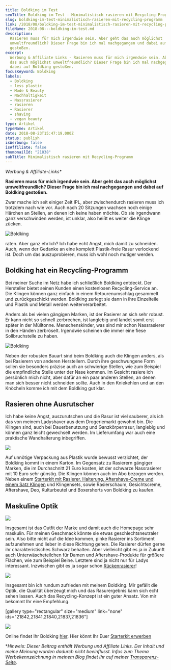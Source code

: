 ```yaml
---
title: Boldking im Test
seoTitle: Boldking im Test - Minimalistisch rasieren mit Recycling-Programm
slug: boldking-im-test-minimalistisch-rasieren-mit-recycling-programm
link: /2018/08/boldking-im-test-minimalistisch-rasieren-mit-recycling-programm/
fileName: 2018-08---boldking-im-test.md
description:
  Rasieren muss für mich irgendwie sein. Aber geht das auch möglichst
  umweltfreundlich? Dieser Frage bin ich mal nachgegangen und dabei auf Boldking
  gestoßen.
excerpt:
  Werbung & Affiliate Links - Rasieren muss für mich irgendwie sein. Aber geht
  das auch möglichst umweltfreundlich? Dieser Frage bin ich mal nachgegangen und
  dabei auf Boldking gestoßen.
focusKeyword: Boldking
labels:
  - Boldking
  - less plastic
  - Mode & Beauty
  - Nachhaltigkeit
  - Nassrasierer
  - rasieren
  - Rasierer
  - shaving
  - vegan beauty
type: Artikel
typeName: Artikel
date: 2018-08-23T15:47:19.000Z
status: publish
isWerbung: false
isAffiliate: false
thumbnailId: "21838"
subTitle: Minimalistisch rasieren mit Recycling-Programm
---
```


<em>Werbung &amp; Affiliate-Links\*</em>

<strong>Rasieren muss für mich irgendwie sein. Aber geht das auch möglichst
umweltfreundlich? Dieser Frage bin ich mal nachgegangen und dabei auf Boldking
gestoßen.</strong>

Zwar mache ich seit einiger Zeit IPL, aber zwischendurch rasieren muss ich
trotzdem nach wie vor. Auch nach 20 Sitzungen wachsen noch einige Härchen an
Stellen, an denen ich keine haben möchte. Ob sie irgendwann ganz verschwinden
werden, ist unklar, also heißt es weiter die Klinge zücken.

![Boldking](http://cardamonchai.com/wp-content/uploads/2018/08/44172030492_21724b3653_z-400x300.jpg)

raten. Aber ganz ehrlich? Ich habe echt Angst, mich damit zu schneiden. Auch,
wenn der Gedanke an eine komplett Plastik-freie Rasur verlockend ist. Doch um
das auszuprobieren, muss ich wohl noch mutiger werden.

## Boldking hat ein Recycling-Programm

Bei meiner Suche im Netz habe ich schließlich Boldking entdeckt. Der Hersteller
bietet seinen Kunden einen kostenlosen Recycling-Service an. Die Klingen können
ganz einfach in einem Retourenumschlag gesammelt und zurückgeschickt werden.
Boldking zerlegt sie dann in ihre Einzelteile und Plastik und Metall werden
weiterverarbeitet.

Anders als bei vielen gängigen Marken, ist der Rasierer an sich sehr robust. Er
kann nicht so schnell zerbrechen, ist langlebig und landet somit erst später in
der Mülltonne. Menschenskinder, was sind mir schon Nassrasierer in den Händen
zerbröselt. Irgendwie scheinen die immer eine fiese Sollbruchstelle zu haben.

![Boldking](http://cardamonchai.com/wp-content/uploads/2018/08/42412405780_2a81ba5a51_z-400x300.jpg)

Neben der robusten Bauart sind beim Boldking auch die Klingen anders, als bei
Rasierern von anderen Herstellern. Durch ihre geschwungene Form sollen sie
besonders präzise auch an schwierige Stellen, wie zum Beispiel die empfindliche
Stelle unter der Nase kommen. Im Gesicht rasiere ich persönlich mich nicht, aber
dafür an ein paar anderen Stellen, an denen man sich besser nicht schneiden
sollte. Auch in den Kniekehlen und an den Knöcheln komme ich mit dem Boldking
gut klar.

## Rasieren ohne Ausrutscher

Ich habe keine Angst, auszurutschen und die Rasur ist viel sauberer, als ich das
von meinem Ladyshaver aus dem Drogeriemarkt gewohnt bin. Die Klingen sind, auch
bei Dauerbenutzung und Ganzkörperrasur, langlebig und können ganz leicht
gewechselt werden. Im Lieferumfang war auch eine praktische Wandhalterung
inbegriffen.

![](//ir-de.amazon-adsystem.com/e/ir?t=cardamonchai-21&l=am2&o=3&a=B076PQLT7X)

Auf unnötige Verpackung aus Plastik wurde bewusst verzichtet, der Boldking kommt
in einem Karton. Im Gegensatz zu Rasierern gängiger Marken, die im Durchschnitt
21 Euro kosten, ist der schwarze Nassrasierer mit 10 Euro sehr günstig. Die
Klingen können auch im Abo bezogen werden. Neben einem
<a href="https://www.amazon.de/gp/product/B076PQLT7X/ref=as_li_tl?ie=UTF8&amp;camp=1638&amp;creative=6742&amp;creativeASIN=B076PQLT7X&amp;linkCode=as2&amp;tag=cardamonchai-21&amp;linkId=07c9932854231dbbe6a74e3114cbc066" target="_blank" rel="noopener">Starterkit
mit Rasierer, Halterung, Aftershave-Creme und einem Satz Klingen</a> und
Klingensets, sowie Rasierschaum, Gesichtscreme, Aftershave, Deo, Kulturbeutel
und Boxershorts von Boldking zu kaufen.

## Maskuline Optik

![](https://www.adcell.de/promotion/view/promoId/173067/slotId/80259)

Insgesamt ist das Outfit der Marke und damit auch die Homepage sehr maskulin.
Für meinen Geschmack könnte sie etwas geschlechtsneutraler sein. Also bitte
nicht auf die Idee kommen, pinke Rasierer ins Sortiment aufzunehmen und lieber
in diese Richtung gehen. Die Rasierer dürfen gerne ihr charakteristisches
Schwarz behalten. Aber vielleicht gibt es ja in Zukunft auch Unterwäscheteilchen
für Damen und Aftershave-Produkte für größere Flächen, wie zum Beispiel Beine.
Letztere sind ja nicht nur für Ladys interessant. Inzwischen gibt es ja sogar
schon
<a href="https://www.adcell.de/promotion/click/promoId/173067/slotId/80259" target="_blank" rel="noopener">Rückenrasierer</a>!

![](//ir-de.amazon-adsystem.com/e/ir?t=cardamonchai-21&l=am2&o=3&a=B076Q7C4LD)

Insgesamt bin ich rundum zufrieden mit meinem Boldking. Mir gefällt die Optik,
die Qualität überzeugt mich und das Rasurergebnis kann sich echt sehen lassen.
Auch das Recycling-Konzept ist ein guter Ansatz. Von mir bekommt Ihr eine
Empfehlung.

[gallery type="rectangular" size="medium" link="none"
ids="21842,21841,21840,21837,21836"]

![](//ir-de.amazon-adsystem.com/e/ir?t=cardamonchai-21&l=am2&o=3&a=B076PQLT7X)

Online findet Ihr Boldking
<a href="https://www.boldking.com/de?gclid=CjwKCAjwtvnbBRA5EiwAcRvnpnM0kMcWhsOzkva7IMEGUq7_mFi7JN46rYs9KL9Sy4NYs8tj7JEMjBoC3hoQAvD_BwE" target="_blank" rel="noopener">hier</a>. Hier
könnt Ihr
Euer <a href="https://www.amazon.de/gp/product/B076PQLT7X/ref=as_li_tl?ie=UTF8&amp;camp=1638&amp;creative=6742&amp;creativeASIN=B076PQLT7X&amp;linkCode=as2&amp;tag=cardamonchai-21&amp;linkId=07c9932854231dbbe6a74e3114cbc066" target="_blank" rel="noopener">Starterkit
erwerben</a>

\*<em>Hinweis: Dieser Beitrag enthält Werbung und Affiliate Links. Der Inhalt
und meine Meinung wurden dadurch nicht beeinflusst. Infos zum Thema
Werbekennzeichnung in meinem Blog findet Ihr auf meiner
<a href="https://cardamonchai.com/werbung/">Transparenz-Seite</a>.</em>
